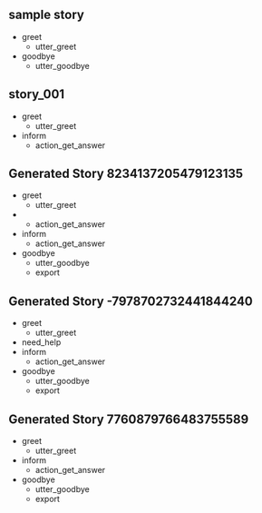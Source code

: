 ## sample story
* greet
   - utter_greet
* goodbye
   - utter_goodbye

## story_001
* greet
   - utter_greet
* inform
   - action_get_answer

## Generated Story 8234137205479123135
* greet
    - utter_greet
* 
    - action_get_answer
* inform
    - action_get_answer
* goodbye
    - utter_goodbye
    - export

## Generated Story -7978702732441844240
* greet
    - utter_greet
* need_help
* inform
    - action_get_answer
* goodbye
    - utter_goodbye
    - export

## Generated Story 7760879766483755589
* greet
    - utter_greet
* inform
    - action_get_answer
* goodbye
    - utter_goodbye
    - export